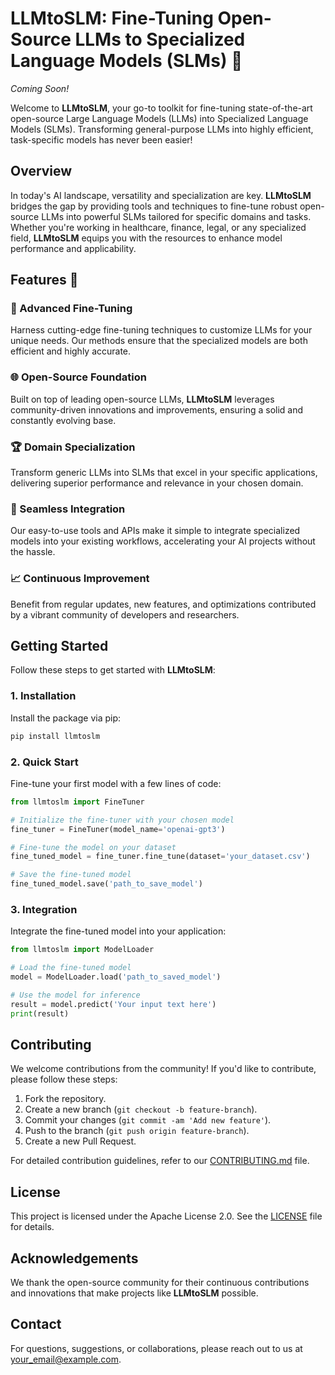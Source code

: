 # LLMtoSLM: Fine-Tuning Open-Source LLMs to Specialized Language Models (SLMs) 🚀

*Coming Soon!*

Welcome to **LLMtoSLM**, your go-to toolkit for fine-tuning state-of-the-art open-source Large Language Models (LLMs) into Specialized Language Models (SLMs). Transforming general-purpose LLMs into highly efficient, task-specific models has never been easier!

## Overview

In today's AI landscape, versatility and specialization are key. **LLMtoSLM** bridges the gap by providing tools and techniques to fine-tune robust open-source LLMs into powerful SLMs tailored for specific domains and tasks. Whether you're working in healthcare, finance, legal, or any specialized field, **LLMtoSLM** equips you with the resources to enhance model performance and applicability.

## Features 🌟

### 🚀 Advanced Fine-Tuning
Harness cutting-edge fine-tuning techniques to customize LLMs for your unique needs. Our methods ensure that the specialized models are both efficient and highly accurate.

### 🌐 Open-Source Foundation
Built on top of leading open-source LLMs, **LLMtoSLM** leverages community-driven innovations and improvements, ensuring a solid and constantly evolving base.

### 🏆 Domain Specialization
Transform generic LLMs into SLMs that excel in your specific applications, delivering superior performance and relevance in your chosen domain.

### 🔄 Seamless Integration
Our easy-to-use tools and APIs make it simple to integrate specialized models into your existing workflows, accelerating your AI projects without the hassle.

### 📈 Continuous Improvement
Benefit from regular updates, new features, and optimizations contributed by a vibrant community of developers and researchers.

## Getting Started

Follow these steps to get started with **LLMtoSLM**:

### 1. Installation
Install the package via pip:

```bash
pip install llmtoslm
```

### 2. Quick Start
Fine-tune your first model with a few lines of code:

```python
from llmtoslm import FineTuner

# Initialize the fine-tuner with your chosen model
fine_tuner = FineTuner(model_name='openai-gpt3')

# Fine-tune the model on your dataset
fine_tuned_model = fine_tuner.fine_tune(dataset='your_dataset.csv')

# Save the fine-tuned model
fine_tuned_model.save('path_to_save_model')
```

### 3. Integration
Integrate the fine-tuned model into your application:

```python
from llmtoslm import ModelLoader

# Load the fine-tuned model
model = ModelLoader.load('path_to_saved_model')

# Use the model for inference
result = model.predict('Your input text here')
print(result)
```

## Contributing

We welcome contributions from the community! If you'd like to contribute, please follow these steps:

1. Fork the repository.
2. Create a new branch (`git checkout -b feature-branch`).
3. Commit your changes (`git commit -am 'Add new feature'`).
4. Push to the branch (`git push origin feature-branch`).
5. Create a new Pull Request.

For detailed contribution guidelines, refer to our [CONTRIBUTING.md](CONTRIBUTING.md) file.

## License

This project is licensed under the Apache License 2.0. See the [LICENSE](LICENSE) file for details.

## Acknowledgements

We thank the open-source community for their continuous contributions and innovations that make projects like **LLMtoSLM** possible.

## Contact

For questions, suggestions, or collaborations, please reach out to us at [your_email@example.com](mailto:a.jliouat@yahoo.fr).

